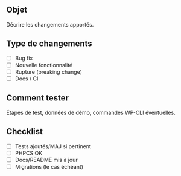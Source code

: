 ## Objet
Décrire les changements apportés.

## Type de changements
- [ ] Bug fix
- [ ] Nouvelle fonctionnalité
- [ ] Rupture (breaking change)
- [ ] Docs / CI

## Comment tester
Étapes de test, données de démo, commandes WP-CLI éventuelles.

## Checklist
- [ ] Tests ajoutés/MAJ si pertinent
- [ ] PHPCS OK
- [ ] Docs/README mis à jour
- [ ] Migrations (le cas échéant)
